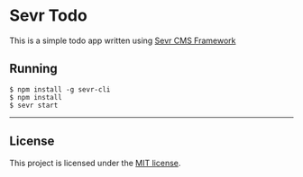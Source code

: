 # Sevr Todo

This is a simple todo app written using [Sevr CMS Framework](https://github.com/ExclamationLabs/sevr)


## Running
```
$ npm install -g sevr-cli
$ npm install
$ sevr start
```
---

## License

This project is licensed under the [MIT license](LICENSE).
